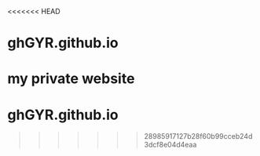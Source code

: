 <<<<<<< HEAD
# ghGYR.github.io
my private website
=======
# ghGYR.github.io
>>>>>>> 28985917127b28f60b99cceb24d3dcf8e04d4eaa
